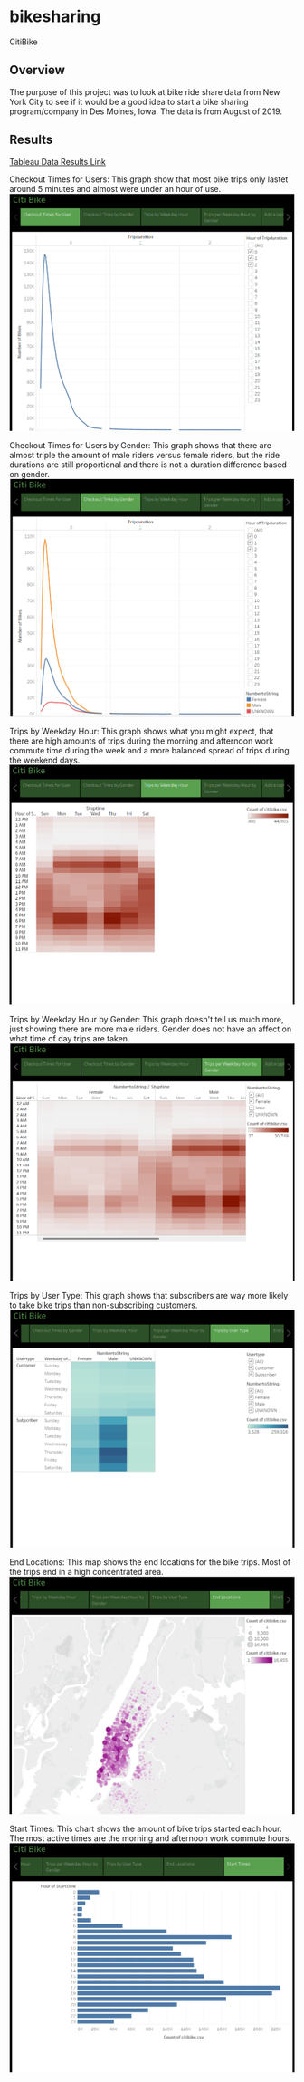 # bikesharing
CitiBike
## Overview
The purpose of this project was to look at bike ride share data from New York City to see if it would be a good idea
to start a bike sharing program/company in Des Moines, Iowa. The data is from August of 2019. 

## Results

[Tableau Data Results Link](https://public.tableau.com/app/profile/stephen.zimmermann/viz/CitiBike_16580141193010/CitiBike?publish=yes)


Checkout Times for Users: 
This graph show that most bike trips only lastet around 5 minutes and almost were under an hour of use.
![Checkout Times for User](https://github.com/zimmer3-iii/bikesharing/blob/main/Images/Checkout%20Times.png?raw=true)

Checkout Times for Users by Gender: 
This graph shows that there are almost triple the amount of male riders versus female riders, but the ride durations are still proportional and there is not a duration difference based on gender.
![Checkout Times by Gender](https://github.com/zimmer3-iii/bikesharing/blob/main/Images/Checkout%20by%20Gender.png?raw=true)

Trips by Weekday Hour: 
This graph shows what you might expect, that there are high amounts of trips during the morning and afternoon work commute time during the week and a more balanced spread of trips during the weekend days.
![Trips by Weekday Hour](https://github.com/zimmer3-iii/bikesharing/blob/main/Images/Trips%20by%20Weekday.png?raw=true)

Trips by Weekday Hour by Gender: 
This graph doesn't tell us much more, just showing there are more male riders. Gender does not have an affect on what time of day trips are taken.
![Trips by Weekday Hour by Gender](https://github.com/zimmer3-iii/bikesharing/blob/main/Images/Trips%20by%20Weekday%20by%20Gender.png?raw=true)

Trips by User Type: 
This graph shows that subscribers are way more likely to take bike trips than non-subscribing customers.
![Trips by User Type](https://github.com/zimmer3-iii/bikesharing/blob/main/Images/Trips%20by%20User.png?raw=true)

End Locations: 
This map shows the end locations for the bike trips. Most of the trips end in a high concentrated area.
![End Locations](https://github.com/zimmer3-iii/bikesharing/blob/main/Images/End%20Locations.png?raw=true)

Start Times: 
This chart shows the amount of bike trips started each hour. The most active times are the morning and afternoon work commute hours.
![Start Times](https://github.com/zimmer3-iii/bikesharing/blob/main/Images/Start%20Times.png?raw=true)